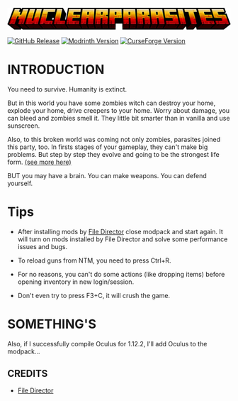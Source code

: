 ![Logo](https://raw.githubusercontent.com/FlekGeKei/NuclearParasites/main/visual/logos/NP_logo_main.png)

[![GitHub Release](https://img.shields.io/github/v/release/FlekGeKei/NuclearParasites?style=for-the-badge&logo=github)](https://github.com/FlekGeKei/NuclearParasites)
[![Modrinth Version](https://img.shields.io/modrinth/v/Ly6KtbHZ?style=for-the-badge&logo=modrinth&link=https%3A%2F%2Fmodrinth.com%2Fmodpack%2Fnuclearparasites)](https://modrinth.com/modpack/nuclearparasites)
[![CurseForge Version](https://img.shields.io/curseforge/v/1028258?style=for-the-badge&logo=curseforge&link=https%3A%2F%2Fwww.curseforge.com%2Fprojects%2F1028258)](https://www.curseforge.com/minecraft/modpacks/nuclearparasites)

# INTRODUCTION

You need to survive. Humanity is extinct.

But in this world you have some zombies witch can destroy your home, explode your home, drive creepers to your home. Worry about damage, you can bleed and zombies smell it. They little bit smarter than in vanilla and use sunscreen.

Also, to this broken world was coming not only zombies, parasites joined this party, too. In firsts stages of your gameplay, they can't make big problems. But step by step they evolve and going to be the strongest life form. [(see more here)](https://scape-and-run-parasites.fandom.com/wiki/Scape_and_Run:_Parasites_Wiki)

BUT you may have a brain. You can make weapons. You can defend yourself.

# Tips

- After installing mods by [File Director](https://github.com/TerraFirmaCraft-The-Final-Frontier/FileDirector#:~:text=Modrinth%20Mod%20Download-,Previews,-%3B) close modpack and start again. It will turn on mods installed by File Director and solve some performance issues and bugs.

- To reload guns from NTM, you need to press Ctrl+R.

- For no reasons, you can't do some actions (like dropping items) before opening inventory in new login/session.

- Don't even try to press F3+C, it will crush the game.

# SOMETHING'S

Also, if I successfully compile Oculus for 1.12.2, I'll add Oculus to the modpack...

## CREDITS

- [File Director](https://github.com/TerraFirmaCraft-The-Final-Frontier/FileDirector)
